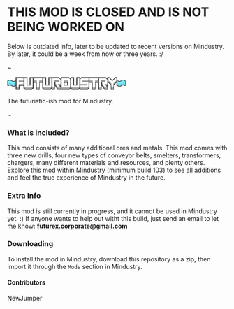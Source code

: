 # THIS MOD IS CLOSED AND IS NOT BEING WORKED ON
  Below is outdated info, later to be updated to recent versions on Mindustry. By later, it could be a week from now or three years. :/

~

![Logo](sprites/ui/fd_logo.png)

The futuristic-ish mod for Mindustry.

~

### What is included?
  This mod consists of many additional ores and metals. This mod comes with three new drills, four new types of conveyor belts, smelters, transformers, chargers, many different materials and resources, and plenty others. Explore this mod within Mindustry (minimum build 103) to see all additions and feel the true experience of Mindustry in the future.


### Extra Info
  This mod is still currently in progress, and it cannot be used in Mindustry yet. :)
  If anyone wants to help out witht this build, just send an email to let me know: **futurex.corporate@gmail.com**


### Downloading
  To install the mod in Mindustry, download this repository as a zip, then import it through the `Mods` section in Mindustry.


#### Contributors
NewJumper
